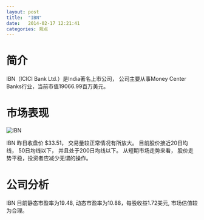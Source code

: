 ```yaml
---
layout: post
title:  "IBN"
date:   2014-02-17 12:21:41
categories: 观点
---
```


# 简介
IBN（ICICI Bank Ltd.）是India著名上市公司，
公司主要从事Money Center Banks行业，当前市值19066.99百万美元。

# 市场表现

![IBN](http://finviz.com/chart.ashx?t=IBN&ty=c&ta=1&p=d&s=l)

IBN 昨日收盘价 $33.51，
交易量较正常情况有所放大。
目前股价接近20日均线，
50日均线以下，
并且处于200日均线以下。
从短期市场走势来看，
股价走势平稳，投资者应减少无谓的操作。

# 公司分析
IBN 目前静态市盈率为19.48, 动态市盈率为10.88，每股收益1.72美元,
市场估值较为合理。
